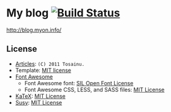 # My blog [![Build Status](https://travis-ci.org/Tosainu/blog.svg)](https://travis-ci.org/Tosainu/blog)

<http://blog.myon.info/>

## License

- [Articles](source/blog/articles): `(C) 2011 Tosainu.`
- Template: [MIT license](LICENSE)
- [Font Awesome](https://github.com/FortAwesome/Font-Awesome)
  - Font Awesome font: [SIL Open Font License](http://scripts.sil.org/OFL)
  - Font Awesome CSS, LESS, and SASS files: [MIT License](http://opensource.org/licenses/mit-license.html)
- [KaTeX](https://github.com/Khan/KaTeX): [MIT License](https://github.com/Khan/KaTeX/blob/master/LICENSE.txt)
- [Susy](https://github.com/ericam/susy): [MIT License](https://github.com/ericam/susy/blob/master/LICENSE.txt)
